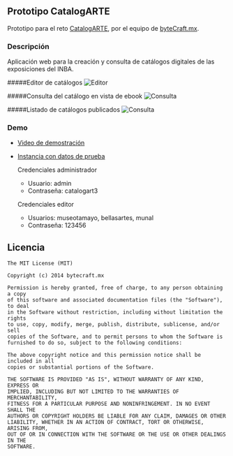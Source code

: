 ## Prototipo CatalogARTE

Prototipo para el reto [CatalogARTE](http://retos.datos.gob.mx/retos/5-catalogarte), por el equipo de [byteCraft.mx](http://bytecraft.mx).


### Descripción

Aplicación web para la creación y consulta de catálogos digitales de las exposiciones del INBA.

#####Editor de catálogos
![Editor](http://bytecraft.mx/img/screenshot3.jpg)

#####Consulta del catálogo en vista de ebook
![Consulta](http://bytecraft.mx/img/screenshot.jpg)

#####Listado de catálogos publicados
![Consulta](http://bytecraft.mx/img/screenshot4.jpg)


### Demo

* [Video de demostración](https://www.youtube.com/watch?v=NpTzqoxBSL8)

* [Instancia con datos de prueba](http://107.170.251.119/)

  Credenciales administrador
    * Usuario: admin
    * Contraseña: catalogart3

  Credenciales editor
    * Usuarios: museotamayo, bellasartes, munal
    * Contraseña: 123456


## Licencia
```
The MIT License (MIT)

Copyright (c) 2014 bytecraft.mx

Permission is hereby granted, free of charge, to any person obtaining a copy
of this software and associated documentation files (the "Software"), to deal
in the Software without restriction, including without limitation the rights
to use, copy, modify, merge, publish, distribute, sublicense, and/or sell
copies of the Software, and to permit persons to whom the Software is
furnished to do so, subject to the following conditions:

The above copyright notice and this permission notice shall be included in all
copies or substantial portions of the Software.

THE SOFTWARE IS PROVIDED "AS IS", WITHOUT WARRANTY OF ANY KIND, EXPRESS OR
IMPLIED, INCLUDING BUT NOT LIMITED TO THE WARRANTIES OF MERCHANTABILITY,
FITNESS FOR A PARTICULAR PURPOSE AND NONINFRINGEMENT. IN NO EVENT SHALL THE
AUTHORS OR COPYRIGHT HOLDERS BE LIABLE FOR ANY CLAIM, DAMAGES OR OTHER
LIABILITY, WHETHER IN AN ACTION OF CONTRACT, TORT OR OTHERWISE, ARISING FROM,
OUT OF OR IN CONNECTION WITH THE SOFTWARE OR THE USE OR OTHER DEALINGS IN THE
SOFTWARE.
```
